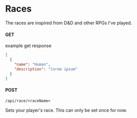 # Races

The races are inspired from D&D and other RPGs I've played.

#### GET

example get response

```json
[
  {
    "name": "Human",
    "description": "lorem ipsum"
  }
]
```

#### POST

`/api/race/<raceName>`

Sets your player's race. This can only be set once for now.
